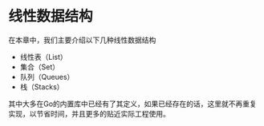 # 线性数据结构

在本章中，我们主要介绍以下几种线性数据结构

- 线性表（List）
- 集合（Set）
- 队列（Queues）
- 栈（Stacks）

其中大多在Go的内置库中已经有了其定义，如果已经存在的话，这里就不再重复实现，以节省时间，并且更多的贴近实际工程使用。

